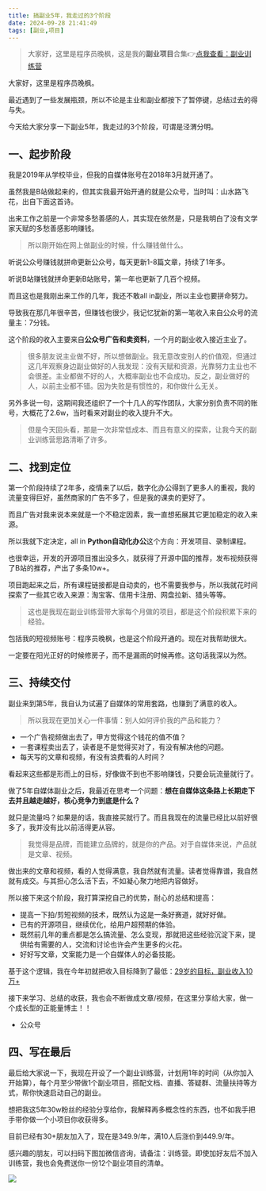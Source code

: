 ```yaml
---
title: 搞副业5年，我走过的3个阶段
date: 2024-09-28 21:41:49
tags: [副业,项目]
---
```


> 大家好，这里是程序员晚枫，这是我的**副业项目**合集👉[点我查看：副业训练营](https://mp.weixin.qq.com/mp/appmsgalbum?__biz=Mzk0MjYzNTI3MQ==&action=getalbum&album_id=3342868959406227458&scene=173&subscene=227&sessionid=1718992067&enterid=1718992079&from_msgid=2247483924&from_itemidx=1&count=3&nolastread=1#wechat_redirect)

大家好，这里是程序员晚枫。

最近遇到了一些发展瓶颈，所以不论是主业和副业都按下了暂停键，总结过去的得与失。

今天给大家分享一下副业5年，我走过的3个阶段，可谓是泾渭分明。

## 一、起步阶段


我是2019年从学校毕业，但我的自媒体账号在2018年3月就开通了。

虽然我是B站做起来的，但其实我最开始开通的就是公众号，当时叫：山水路飞花，出自下面这首诗。


出来工作之前是一个非常多愁善感的人，其实现在依然是，只是我明白了没有文学家天赋的多愁善感影响赚钱。

> 所以刚开始在网上做副业的时候，什么赚钱做什么。

听说公众号赚钱就拼命更新公众号，每天更新1-8篇文章，持续了1年多。

听说B站赚钱就拼命更新B站账号，第一年也更新了几百个视频。

而且这也是我刚出来工作的几年，我还不敢all in副业，所以主业也要拼命努力。

导致我在那几年很辛苦，但赚钱也很少，我记忆犹新的第一笔收入来自公众号的流量主：7分钱。

这个阶段的收入主要来自**公众号广告和卖资料**，一个月的副业收入接近主业了。

> 很多朋友说主业做不好，所以想做副业。我无意改变别人的价值观，但通过这几年观察身边副业做好的人我发现：没有天赋和资源，光靠努力主业也不会很差。主业都做不好的人，大概率副业也不会成功。反之，副业做好的人，以前主业都不错。因为失败是有惯性的，和你做什么无关。

另外多说一句，这期间我还组织了一个十几人的写作团队，大家分别负责不同的账号，大概花了2.6w，当时看来对副业的收入提升不大。

> 但是今天回头看，那是一次非常低成本、而且有意义的探索，让我今天的副业训练营思路清晰了许多。

## 二、找到定位

第一个阶段持续了2年多，疫情来了以后，数字化办公得到了更多人的重视，我的流量变得巨好，虽然商家的广告不多了，但是我的课卖的更好了。

而且广告对我来说本来就是一个不稳定因素，我一直想拓展其它更加稳定的收入来源。

所以我就下定决定，all in **Python自动化办公**这个方向：开发项目、录制课程。

也很幸运，开发的开源项目推出没多久，就获得了开源中国的推荐，发布视频获得了B站的推荐，产出了多条10w+。



项目跑起来之后，所有课程链接都是自动卖的，也不需要我参与，所以我就花时间探索了一些其它收入来源：淘宝客、信用卡注册、网盘拉新、猎头等等。

> 这也是我现在副业训练营带大家每个月做的项目，都是这个阶段积累下来的经验。

包括我的短视频账号：程序员晚枫，也是这个阶段开通的。现在对我帮助很大。

一定要在阳光正好的时候修房子，而不是漏雨的时候再修。这句话我深以为然。

## 三、持续交付

副业来到第5年，我自认为试遍了自媒体的常用套路，也赚到了满意的收入。

> 所以我现在更加关心一件事情：别人如何评价我的产品和能力？

- 一个广告视频做出去了，甲方觉得这个钱花的值不值？
- 一套课程卖出去了，读者是不是觉得买对了，有没有解决他的问题。
- 每天写的文章和视频，有没有浪费看的人时间？

看起来这些都是形而上的目标，好像做不到也不影响赚钱，只要会玩流量就行了。

做了5年自媒体副业之后，我最近在思考一个问题：**想在自媒体这条路上长期走下去并且越走越好，核心竞争力到底是什么？**

就只是流量吗？如果是的话，我直接买就行了。而且我现在的流量已经比以前好很多了，我并没有比以前活得更从容。

> 我觉得是品牌，而能建立品牌的，就是你的产品。对于自媒体来说，产品就是文章、视频。

做出来的文章和视频，看的人觉得满意，我自然就有流量。读者觉得靠谱，我自然就有成交。与其担心怎么活下去，不如凝心聚力地把内容做好。

所以接下来这个阶段，我打算深挖自己的优势，耐心的总结和提高：

- 提高一下拍/剪短视频的技术，既然认为这是一条好赛道，就好好做。
- 已有的开源项目，继续优化，给用户超预期的体验。
- 既然前几年的重点都是怎么搞流量、怎么变现，那就把这些经验沉淀下来，提供给有需要的人，交流和讨论也许会产生更多的火花。
- 好好写文章，文案能力是一个自媒体人的必备技能。

基于这个逻辑，我在今年初就把收入目标降到了最低：[29岁的目标，副业收入10万+](https://mp.weixin.qq.com/s/ypdZ_vsYX1h5WcxFoLE2oA)

接下来学习、总结的收获，我也会不断做成文章/视频，在这里分享给大家，做一个成长型的正能量博主！！

- 公众号

## 四、写在最后


最后给大家说一下，我现在开设了一个副业训练营，计划用1年的时间（从你加入开始算），每个月至少带做1个副业项目，搭配文档、直播、答疑群、流量扶持等方式，帮你快速启动自己的副业。

想把我这5年30w粉丝的经验分享给你，我解释再多概念性的东西，也不如我手把手带你做一个小项目你收获得多。

目前已经有30+朋友加入了，现在是349.9/年，满10人后涨价到449.9/年。

感兴趣的朋友，可以扫码下图加微信咨询，请备注：训练营。即使加好友后不加入训练营，我也会免费送你一份12个副业项目的清单。


![](https://www.python-office.com/assets/img/wechat.c27aec60.jpg)


